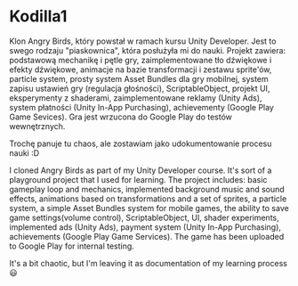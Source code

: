 # Kodilla1

Klon Angry Birds, który powstał w ramach kursu Unity Developer. Jest to swego rodzaju "piaskownica", która posłużyła mi do nauki. Projekt zawiera: podstawową mechanikę i pętle gry, zaimplementowane tło dźwiękowe i efekty dźwiękowe, animacje na bazie transformacji i zestawu sprite'ów, particle system, prosty system Asset Bundles dla gry mobilnej, system zapisu ustawień gry (regulacja głośności), ScriptableObject, projekt UI, eksperymenty z shaderami, zaimplementowane reklamy (Unity Ads), system płatności (Unity In-App Purchasing), achievementy (Google Play Game Sevices). Gra jest wrzucona do Google Play do testów wewnętrznych.

Trochę panuje tu chaos, ale zostawiam jako udokumentowanie procesu nauki :D  


I cloned Angry Birds as part of my Unity Developer course. It's sort of a playground project that I used for learning. The project includes: basic gameplay loop and mechanics, implemented background music and sound effects, animations based on transformations and a set of sprites, a particle system, a simple Asset Bundles system for mobile games, the ability to save game settings(volume control), ScriptableObject, UI, shader experiments, implemented ads (Unity Ads), payment system (Unity In-App Purchasing), achievements (Google Play Game Services). The game has been uploaded to Google Play for internal testing.

It's a bit chaotic, but I'm leaving it as documentation of my learning process 😃
